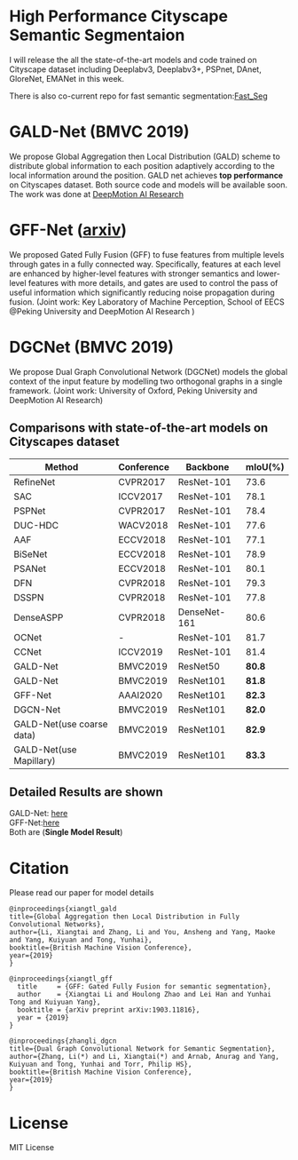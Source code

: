 # High Performance Cityscape Semantic Segmentaion

I will release the all the state-of-the-art models and code trained on Cityscape dataset including Deeplabv3, Deeplabv3+, PSPnet, DAnet, GloreNet, EMANet in this week.

There is also co-current repo for fast semantic segmentation:[Fast_Seg](https://github.com/lxtGH/Fast_Seg)

# GALD-Net (BMVC 2019)
We propose Global Aggregation then Local Distribution (GALD) scheme to distribute global information to each position adaptively according to the local information around the position. GALD net achieves **top performance** on Cityscapes dataset. Both source code and models will be available soon. The work was done at [DeepMotion AI Research](https://deepmotion.ai/) 

# GFF-Net ([arxiv](https://arxiv.org/abs/1904.01803))
We proposed Gated Fully Fusion (GFF) to fuse features from multiple levels through gates in a fully connected way. Specifically, features at each level are enhanced by higher-level features with stronger semantics and lower-level features with more details, and gates are used to control the pass of useful information which significantly reducing noise propagation during fusion. (Joint work: Key Laboratory of Machine Perception, School of EECS @Peking University and DeepMotion AI Research )

# DGCNet (BMVC 2019) 
 We propose Dual Graph Convolutional Network (DGCNet) models the global context of the input feature by modelling two orthogonal graphs in a single framework. (Joint work: University of Oxford, Peking University and DeepMotion AI Research)

##  Comparisons with state-of-the-art models on Cityscapes dataset 
Method | Conference | Backbone | mIoU(\%) 
---- | ---- | ---- | ----
RefineNet |  CVPR2017  | ResNet-101  |  73.6 
SAC  |  ICCV2017  | ResNet-101  |  78.1 
PSPNet |  CVPR2017  | ResNet-101  |  78.4
DUC-HDC | WACV2018 | ResNet-101 | 77.6 
AAF |   ECCV2018  | ResNet-101  |  77.1 
BiSeNet |   ECCV2018  | ResNet-101  |  78.9 
PSANet |  ECCV2018  | ResNet-101  |  80.1 
DFN  |  CVPR2018  | ResNet-101  |  79.3 
DSSPN | CVPR2018  | ResNet-101  | 77.8 
DenseASPP  |  CVPR2018  | DenseNet-161  |  80.6
OCNet| - |  ResNet-101 | 81.7
CCNet| ICCV2019 | ResNet-101 | 81.4
GALD-Net | BMVC2019 | ResNet50 |**80.8**
GALD-Net | BMVC2019| ResNet101 |**81.8**
GFF-Net | AAAI2020 | ResNet101 | **82.3**
DGCN-Net | BMVC2019 | ResNet101 | **82.0**
GALD-Net(use coarse data) |BMVC2019 | ResNet101 |**82.9**
GALD-Net(use Mapillary)|BMVC2019 |ResNet101| **83.3**

## Detailed Results are shown 
GALD-Net:
[here](https://www.cityscapes-dataset.com/anonymous-results/?id=5ee0f5098e160aa56db6e9ed01c5fbc73d4ac736b6b61751b50ad31067b0d5bd)   
GFF-Net:[here](https://www.cityscapes-dataset.com/method-details/?submissionID=3719)  
Both are (**Single Model Result**)  


# Citation 
Please read our paper for model details 


```
@inproceedings{xiangtl_gald
title={Global Aggregation then Local Distribution in Fully Convolutional Networks},
author={Li, Xiangtai and Zhang, Li and You, Ansheng and Yang, Maoke and Yang, Kuiyuan and Tong, Yunhai},
booktitle={British Machine Vision Conference},
year={2019}
}
```

```
@inproceedings{xiangtl_gff
  title     = {GFF: Gated Fully Fusion for semantic segmentation},
  author    = {Xiangtai Li and Houlong Zhao and Lei Han and Yunhai Tong and Kuiyuan Yang},
  booktitle = {arXiv preprint arXiv:1903.11816},
  year = {2019}
}
```

```
@inproceedings{zhangli_dgcn
title={Dual Graph Convolutional Network for Semantic Segmentation},
author={Zhang, Li(*) and Li, Xiangtai(*) and Arnab, Anurag and Yang, Kuiyuan and Tong, Yunhai and Torr, Philip HS},
booktitle={British Machine Vision Conference},
year={2019}
}
```

# License
MIT License




